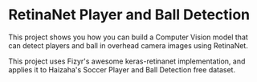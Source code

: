 # RetinaNet Player and Ball Detection

This project shows you how you can build a Computer Vision model that can detect players and ball in overhead camera images using RetinaNet. 

This project uses Fizyr's awesome keras-retinanet implementation, and applies it to Haizaha's Soccer Player and Ball Detection free dataset.
